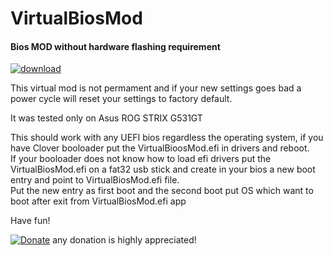 # VirtualBiosMod

#### Bios MOD without hardware flashing requirement

[![download](https://img.shields.io/github/downloads/serdeliuk/VirtualBiosMod/total)](https://github.com/serdeliuk/VirtualBiosMod/releases/download/1/VirtualBiosMod.efi.zip)

This virtual mod is not permament and if your new settings goes bad a power cycle will reset your settings to factory default.

It was tested only on Asus ROG STRIX G531GT 

This should work with any UEFI bios regardless the operating system, if you have Clover booloader put the VirtualBioosMod.efi in drivers and reboot.<br>
If your booloader does not know how to load efi drivers put the VirtualBiosMod.efi on a fat32 usb stick and create in your bios a new boot entry and point to VirtualBiosMod.efi file.<br>
Put the new entry as first boot and the second boot put OS which want to boot after exit from VirtualBiosMod.efi app

Have fun!

[![Donate](https://img.shields.io/badge/Donate-PayPal-green.svg)](https://paypal.me/serdeliuk) any donation is highly appreciated!
